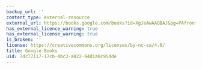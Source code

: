 ```yaml
---
backup_url: ''
content_type: external-resource
external_url: https://books.google.com/books?id=XgJeAwAAQBAJ&pg=PAfrontcover#v=onepage&q&f=false
has_external_licence_warning: true
has_external_license_warning: true
is_broken: ''
license: https://creativecommons.org/licenses/by-nc-sa/4.0/
title: Google Books
uid: 7dc77117-17cb-4bc3-a022-94d1a8c95dde
---
```

